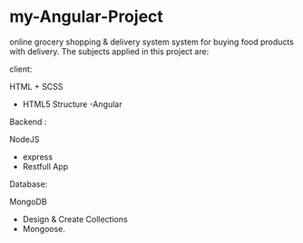 # my-Angular-Project
online grocery shopping &amp; delivery system
system for buying food products with delivery.
The subjects applied in this project are:

client:

HTML + SCSS
- HTML5 Structure
-Angular

Backend :

 NodeJS
- express
- Restfull App

Database:

MongoDB
- Design & Create Collections
- Mongoose.
